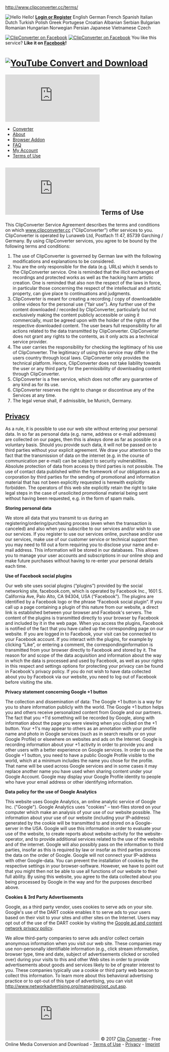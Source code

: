 http://www.clipconverter.cc/terms/

<img src="http://static.clipconverter.cc/images/user.png" alt="Hello" class="left" /> <span class="left"> Hello! **[Login or Register](http://www.clipconverter.cc/login/)** </span>
English German French Spanish Italian Dutch Turkish Polish Greek Portugese Croatian Albanian Serbian Bulgarian Romanian Hungarian Norwegian Persian Japanese Vietnamese Czech

<a href="http://twitter.com/ClipConverter" class="right"><img src="http://static.clipconverter.cc/images/twitter_small_2.png" title="ClipConverter on Twitter" alt="ClipConverter on Facebook" /></a> <a href="http://www.facebook.com/ClipConverter" class="right"><img src="http://static.clipconverter.cc/images/facebook_small_2.png" title="ClipConverter on Facebook" alt="ClipConverter on Facebook" /></a> <span class="right">You like this service? **Like it on [Facebook](http://www.facebook.com/ClipConverter)!** </span>

[![YouTube Convert and Download](http://static.clipconverter.cc/images/logo.png "Clip Converter - Free Online Media Conversion")](http://www.clipconverter.cc/)
===============================================================================================================================================================

[![](http://ads.clipconverter.cc/www/delivery/avw.php?zoneid=7&fallback=none&cb=477072949&n=a739794b)](http://ads.clipconverter.cc/www/delivery/ck.php?n=a739794b&fallback=none&cb=1797061881)

-   [Converter](http://www.clipconverter.cc/)
-   [About](http://www.clipconverter.cc/about/)
-   [Browser Addon](http://www.clipconverter.cc/addon/)
-   [FAQ](http://www.clipconverter.cc/faq/)
-   [My Account](http://www.clipconverter.cc/me/)
-   <a href="http://www.clipconverter.cc/terms/" class="current">Terms of Use</a>

[![](http://ads.clipconverter.cc/www/delivery/avw.php?zoneid=&fallback=none&cb=1232216383&n=a000c41a)](http://ads.clipconverter.cc/www/delivery/ck.php?n=a000c41a&fallback=none&cb=560865349)
Terms of Use
------------

This ClipConverter Service Agreement describes the terms and conditions on which www.clipconverter.cc ("ClipConverter") offer services to you. ClipConverter is operated by Lunaweb Ltd, Postfach 11 47, 85739 Garching / Germany. By using ClipConverter services, you agree to be bound by the following terms and conditions:

1.  The use of ClipConverter is governed by German law with the following modifications and explanations to be considered.
2.  You are the only responsible for the data (e.g. URLs) which it sends to the ClipConverter service. One is reminded that the illicit exchanges of recordings and protected works as well as the hacking harm artistic creation. One is reminded that also non the respect of the laws in force, in particular those concerning the respect of the intellectual and artistic property, can give place to continuations and judgments.
3.  ClipConverter is meant for creating a recording / copy of downloadable online videos for the personal use ("fair use"). Any further use of the content downloaded / recorded by ClipConverter, particularly but not exclusively making the content publicly accessible or using it commercially, must be agreed upon with the holder of the rights of the respective downloaded content. The user bears full responsibility for all actions related to the data transmitted by ClipConverter. ClipConverter does not grant any rights to the contents, as it only acts as a technical service provider.
4.  The user carries the responsibility for checking the legitimacy of his use of ClipConverter. The legitimacy of using this service may differ in the users country through local laws. ClipConverter only provides the technical platform. Hence, ClipConverter does not take liability towards the user or any third party for the permissibility of downloading content through ClipConverter.
5.  ClipConverter is a free service, which does not offer any guarantee of any kind as for its use.
6.  ClipConverter reserves the right to change or discontinue any of the Services at any time.
7.  The legal venue shall, if admissible, be Munich, Germany.

[Privacy]()
-----------

As a rule, it is possible to use our web site without entering your personal data. In so far as personal data (e.g. name, address or e-mail addresses) are collected on our pages, then this is always done as far as possible on a voluntary basis. Should you provide such data, it will not be passed on to third parties without your explicit agreement. We draw your attention to the fact that the transmission of data on the internet (e.g. in the course of communication per e-mail) can be subject to security vulnerabilities. Absolute protection of data from access by third parties is not possible. The use of contact data published within the framework of our obligations as a corporation by third parties for the sending of promotional and information material that has not been explicitly requested is herewith explicitly forbidden. The operators of this web site explicitly retain the right to take legal steps in the case of unsolicited promotional material being sent without having been requested, e.g. in the form of spam mails.

**Storing personal data**

We store all data that you transmit to us during an registering/ordering/purchasing process (even when the transaction is canceled) and also when you subscribe to our services and/or wish to use our services. If you register to use our services online, purchase and/or use our services, make use of our customer service or technical support then you may need to fill out a form requiring you to disclose your name and e-mail address. This information will be stored in our databases. This allows you to manage your user accounts and subscriptions in our online shop and make future purchases without having to re-enter your personal details each time.

**Use of Facebook social plugins**

Our web site uses social plugins (“plugins”) provided by the social networking site, facebook.com, which is operated by Facebook Inc., 1601 S. California Ave, Palo Alto, CA 94304, USA (“Facebook”). The plugins are identified by a Facebook logo or the phrase “Facebook social plugin”. If you call up a page containing a plugin of this nature from our website, a direct link is established between your browser and Facebook's servers. The content of the plugins is transmitted directly to your browser by Facebook and included by it in the web page. When you access the plugins, Facebook is notified of the fact that you have called up the corresponding page on our website. If you are logged in to Facebook, your visit can be connected to your Facebook account. If you interact with the plugins, for example by clicking “Like”, or entering a comment, the correspondinginformation is transmitted from your browser directly to Facebook and stored by it. The reason for and scope of the data acquisition and information about the way in which the data is processed and used by Facebook, as well as your rights in this respect and settings options for protecting your privacy can be found in Facebook's privacy policy. If you do not wish to have data collected about you by Facebook via our website, you need to log out of Facebook before visiting the site.

**Privacy statement concerning Google +1 button**

The collection and dissemination of data: The Google +1 button is a way for you to share information publicly with the world. The Google +1 button helps you and others receive personalized content from Google and our partners. The fact that you +1'd something will be recorded by Google, along with information about the page you were viewing when you clicked on the +1 button. Your +1's may appear to others as an annotation with your profile name and photo in Google services (such as in search results or on your Google Profile) or elsewhere on websites and ads on the Internet. Google is recording information about your +1 activity in order to provide you and other users with a better experience on Google services. In order to use the Google +1 button, you need to have a public Google Profile visible to the world, which at a minimum includes the name you chose for the profile. That name will be used across Google services and in some cases it may replace another name you have used when sharing content under your Google Account. Google may display your Google Profile identity to people who have your email address or other identifying information.

**Data policy for the use of Google Analytics**

This website uses Google Analytics, an online analytic service of Google Inc. ("Google"). Google Analytics uses "cookies" – text-files stored on your computer which make an analysis of your use of our website possible. The information about your use of our website (including your IP-address) generated by the cookie will be transmitted to and stored on a Google-server in the USA. Google will use this information in order to evaluate your use of the website, to create reports about website-activity for the website-operator, and to provide additional services related to the use of the website and of the internet. Google will also possibly pass on the information to third parties, insofar as this is required by law or insofar as third parties process the data on the order of Google. Google will not connect your IP-address with other Google-data. You can prevent the installation of cookies by the respective settings in your browser-software. However, we have to point out that you might then not be able to use all functions of our website to their full ability. By using this website, you agree to the data collected about you being processed by Google in the way and for the purposes described above.

**Cookies & 3rd Party Advertisements**

Google, as a third party vendor, uses cookies to serve ads on your site. Google's use of the DART cookie enables it to serve ads to your users based on their visit to your sites and other sites on the Internet. Users may opt out of the use of the DART cookie by visiting the [Google ad and content network privacy policy](http://www.google.com/privacy_ads.html).

We allow third-party companies to serve ads and/or collect certain anonymous information when you visit our web site. These companies may use non-personally identifiable information (e.g., click stream information, browser type, time and date, subject of advertisements clicked or scrolled over) during your visits to this and other Web sites in order to provide advertisements about goods and services likely to be of greater interest to you. These companies typically use a cookie or third party web beacon to collect this information. To learn more about this behavioral advertising practice or to opt-out of this type of advertising, you can visit <http://www.networkadvertising.org/managing/opt_out.asp>.

[![](http://ads.clipconverter.cc/www/delivery/avw.php?zoneid=&fallback=none&cb=859226610&n=a739794b)](http://ads.clipconverter.cc/www/delivery/ck.php?n=a739794b&fallback=none&cb=252701718)
© 2017 [Clip Converter](http://www.clipconverter.cc/) - Free Online Media Conversion and Download - [Terms of Use](http://www.clipconverter.cc/terms/) - [Privacy](http://www.clipconverter.cc/terms/#privacy) - [Imprint](http://www.clipconverter.cc/imprint/)



